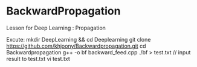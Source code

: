 # BackwardPropagation
Lesson for Deep Learning : Propagation 

Excute:
    mkdir DeepLearning  && cd Deeplearning
    git clone https://github.com/khjoony/Backwardpropagation.git
    cd Backwardpropagation
    g++ -o bf backward_feed.cpp 
    ./bf > test.txt  // input result to test.txt
    vi test.txt

